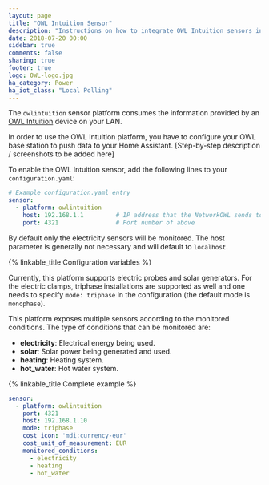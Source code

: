 ```yaml
---
layout: page
title: "OWL Intuition Sensor"
description: "Instructions on how to integrate OWL Intuition sensors into Home Assistant."
date: 2018-07-20 00:00
sidebar: true
comments: false
sharing: true
footer: true
logo: OWL-logo.jpg
ha_category: Power
ha_iot_class: "Local Polling"
---
```


The `owlintuition` sensor platform consumes the information provided by an [OWL Intuition](http://www.theowl.com/index.php/owl-intuition/) device on your LAN.

In order to use the OWL Intuition platform, you have to configure your OWL base station to push data to your Home Assistant. [Step-by-step description / screenshots to be added here]

To enable the OWL Intuition sensor, add the following lines to your `configuration.yaml`:

```yaml
# Example configuration.yaml entry
sensor:
  - platform: owlintuition
    host: 192.168.1.1         # IP address that the NetworkOWL sends to (your Home Assistant IP)
    port: 4321                # Port number of above
```
By default only the electricity sensors will be monitored. The host parameter is generally not necessary and will default to `localhost`.

{% linkable_title Configuration variables %}

Currently, this platform supports electric probes and solar generators. For the electric clamps, triphase installations are supported as well and one needs to specify `mode: triphase` in the configuration (the default mode is `monophase`).

This platform exposes multiple sensors according to the monitored conditions. The type of conditions that can be monitored are:

- **electricity**: Electrical energy being used.
- **solar**: Solar power being generated and used.
- **heating**: Heating system.
- **hot_water**: Hot water system.

{% linkable_title Complete example %}

```yaml
sensor:
  - platform: owlintuition
    port: 4321
    host: 192.168.1.10
    mode: triphase
    cost_icon: 'mdi:currency-eur'
    cost_unit_of_measurement: EUR
    monitored_conditions:
      - electricity
      - heating
      - hot_water
```
